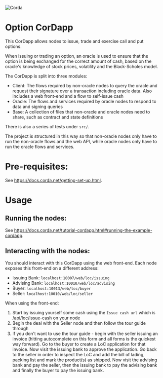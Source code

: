 ![Corda](https://www.corda.net/wp-content/uploads/2016/11/fg005_corda_b.png)

# Option CorDapp

This CorDapp allows nodes to issue, trade and exercise call and put options.

When issuing or trading an option, an oracle is used to ensure that the option is being exchanged for the correct 
amount of cash, based on the oracle's knowledge of stock prices, volatility and the Black-Scholes model.

The CorDapp is split into three modules:

* Client: The flows required by non-oracle nodes to query the oracle and request their signature over a transaction 
  including oracle data. Also includes a web front-end and a flow to self-issue cash
* Oracle: The flows and services required by oracle nodes to respond to data and signing queries
* Base: A collection of files that non-oracle and oracle nodes need to share, such as contract and state definitions

There is also a series of tests under `src/`.

The project is structured in this way so that non-oracle nodes only have to run the non-oracle flows and the web API, 
while oracle nodes only have to run the oracle flows and services.

# Pre-requisites:
  
See https://docs.corda.net/getting-set-up.html.

# Usage

## Running the nodes:

See https://docs.corda.net/tutorial-cordapp.html#running-the-example-cordapp.

## Interacting with the nodes:

You should interact with this CorDapp using the web front-end. Each node exposes this front-end on a different address:

* Issuing Bank: `localhost:10007/web/loc/issuing`
* Advising Bank: `localhost:10010/web/loc/advising`
* Buyer: `localhost:10013/web/loc/buyer`
* Seller: `localhost:10010/web/loc/seller`

When using the front-end:

1. Start by issuing yourself some cash using the `Issue cash url` which is /api/loc/issue-cash on your node
2. Begin the deal with the Seller node and then follow the tour guide through
3. If you don't want to use the tour guide - begin with the seller issuing an invoice (hitting autocomplete on this form and all forms is the quickest way forward). Go to the buyer to create a LoC application for that invoice. Now visit the issuing bank to approve the application. Go back to the seller in order to inspect the LoC and add the bill of lading, packing list and mark the product(s) as shipped. Now visit the advising bank and pay the seller, then the issuing bank to pay the advising bank and finally the buyer to pay the issuing bank.
